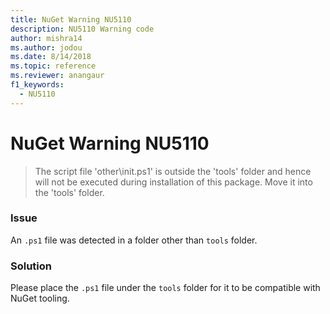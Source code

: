 ```yaml
---
title: NuGet Warning NU5110
description: NU5110 Warning code
author: mishra14
ms.author: jodou
ms.date: 8/14/2018
ms.topic: reference
ms.reviewer: anangaur
f1_keywords: 
  - NU5110
---
```


# NuGet Warning NU5110
> The script file 'other\init.ps1' is outside the 'tools' folder and hence will not be executed during installation of this package. Move it into the 'tools' folder.

### Issue

An `.ps1` file was detected in a folder other than `tools` folder.


### Solution

Please place the `.ps1`  file under the `tools` folder for it to be compatible with NuGet tooling.

